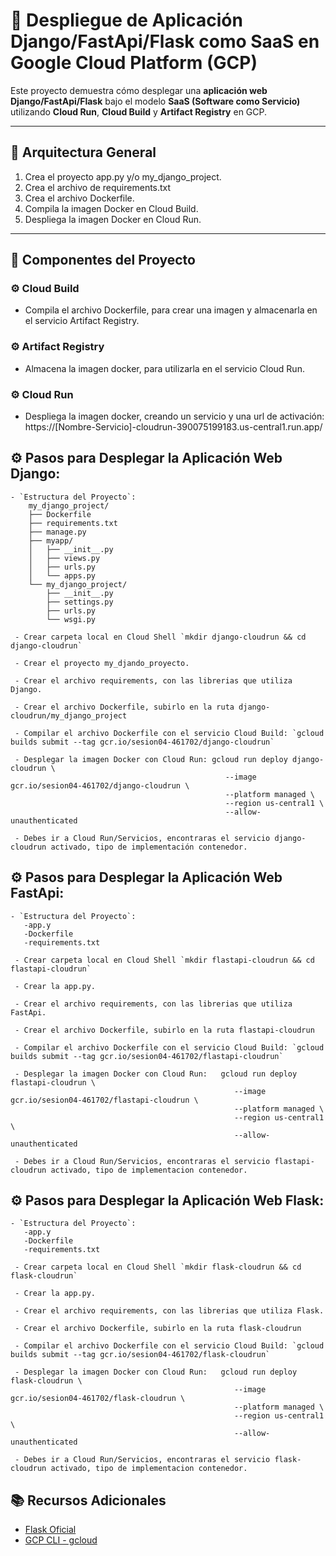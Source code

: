 # 📱 Despliegue de Aplicación Django/FastApi/Flask como SaaS en Google Cloud Platform (GCP)

Este proyecto demuestra cómo desplegar una **aplicación web Django/FastApi/Flask** bajo el modelo **SaaS (Software como Servicio)** utilizando **Cloud Run**, **Cloud Build** y **Artifact Registry** en GCP.

---

## 🚀 Arquitectura General

1. Crea el proyecto app.py y/o my_django_project.
2. Crea el archivo de requirements.txt
3. Crea el archivo Dockerfile.
4. Compila la imagen Docker en Cloud Build.
5. Despliega la imagen Docker en Cloud Run.

---

## 🧱️ Componentes del Proyecto

### ⚙️ Cloud Build

- Compila el archivo Dockerfile, para crear una imagen y almacenarla en el servicio Artifact Registry.


### ⚙️ Artifact Registry

- Almacena la imagen docker, para utilizarla en el servicio Cloud Run.


### ⚙️ Cloud Run

- Despliega la imagen docker, creando un servicio y una url de activación: https://[Nombre-Servicio]-cloudrun-390075199183.us-central1.run.app/




## ⚙️ Pasos para Desplegar la Aplicación Web Django:

    - `Estructura del Proyecto`:
        my_django_project/
        ├── Dockerfile
        ├── requirements.txt
        ├── manage.py
        ├── myapp/
        │   ├── __init__.py
        │   ├── views.py
        │   ├── urls.py
        │   └── apps.py
        └── my_django_project/
            ├── __init__.py
            ├── settings.py
            ├── urls.py
            └── wsgi.py

     - Crear carpeta local en Cloud Shell `mkdir django-cloudrun && cd django-cloudrun`

     - Crear el proyecto my_djando_proyecto.

     - Crear el archivo requirements, con las librerias que utiliza Django.     

     - Crear el archivo Dockerfile, subirlo en la ruta django-cloudrun/my_django_project
    
     - Compilar el archivo Dockerfile con el servicio Cloud Build: `gcloud builds submit --tag gcr.io/sesion04-461702/django-cloudrun`
 
     - Desplegar la imagen Docker con Cloud Run: gcloud run deploy django-cloudrun \
                                                    --image gcr.io/sesion04-461702/django-cloudrun \
                                                    --platform managed \
                                                    --region us-central1 \
                                                    --allow-unauthenticated

     - Debes ir a Cloud Run/Servicios, encontraras el servicio django-cloudrun activado, tipo de implementación contenedor.  



## ⚙️ Pasos para Desplegar la Aplicación Web FastApi:

    - `Estructura del Proyecto`:
       -app.y 
       -Dockerfile
       -requirements.txt

     - Crear carpeta local en Cloud Shell `mkdir flastapi-cloudrun && cd flastapi-cloudrun`

     - Crear la app.py.

     - Crear el archivo requirements, con las librerias que utiliza FastApi.     

     - Crear el archivo Dockerfile, subirlo en la ruta flastapi-cloudrun
    
     - Compilar el archivo Dockerfile con el servicio Cloud Build: `gcloud builds submit --tag gcr.io/sesion04-461702/flastapi-cloudrun`
 
     - Desplegar la imagen Docker con Cloud Run:   gcloud run deploy flastapi-cloudrun \
                                                      --image gcr.io/sesion04-461702/flastapi-cloudrun \
                                                      --platform managed \
                                                      --region us-central1 \
                                                      --allow-unauthenticated

     - Debes ir a Cloud Run/Servicios, encontraras el servicio flastapi-cloudrun activado, tipo de implementacion contenedor.  


## ⚙️ Pasos para Desplegar la Aplicación Web Flask:

    - `Estructura del Proyecto`:
       -app.y 
       -Dockerfile
       -requirements.txt

     - Crear carpeta local en Cloud Shell `mkdir flask-cloudrun && cd flask-cloudrun`

     - Crear la app.py.

     - Crear el archivo requirements, con las librerias que utiliza Flask.     

     - Crear el archivo Dockerfile, subirlo en la ruta flask-cloudrun
    
     - Compilar el archivo Dockerfile con el servicio Cloud Build: `gcloud builds submit --tag gcr.io/sesion04-461702/flask-cloudrun`
 
     - Desplegar la imagen Docker con Cloud Run:   gcloud run deploy flask-cloudrun \
                                                      --image gcr.io/sesion04-461702/flask-cloudrun \
                                                      --platform managed \
                                                      --region us-central1 \
                                                      --allow-unauthenticated

     - Debes ir a Cloud Run/Servicios, encontraras el servicio flask-cloudrun activado, tipo de implementacion contenedor.  


## 📚 Recursos Adicionales

- [Flask Oficial](https://flask.palletsprojects.com/)
- [GCP CLI - gcloud](https://cloud.google.com/sdk/gcloud)


